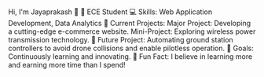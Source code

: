 Hi, I'm Jayaprakash 👋
🌱 ECE Student 
💻 Skills: Web Application Development, Data Analytics
🔭 Current Projects:
Major Project: Developing a cutting-edge e-commerce website.
Mini-Project: Exploring wireless power transmission technology.
🚀 Future Project: Automating ground station controllers to avoid drone collisions and enable pilotless operation.
🎯 Goals: Continuously learning and innovating.
🎉 Fun Fact: I believe in learning more and earning more time than I spend!
